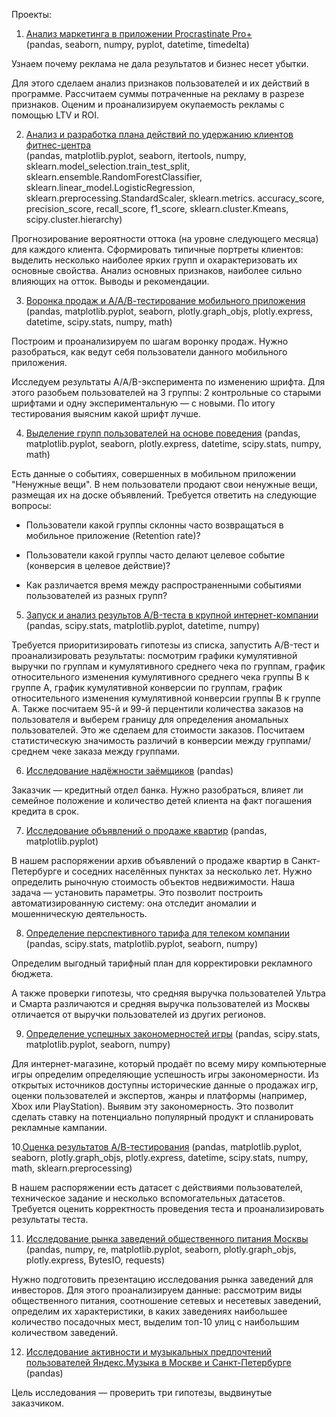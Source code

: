 Проекты:

1. [Анализ маркетинга в приложении Procrastinate Pro+](https://github.com/KargapolovaEV/DataAnalyst/tree/main/Анализ%20действий%20маркетингового%20отдела)\
(pandas, seaborn, numpy, pyplot, datetime, timedelta)

Узнаем почему реклама не дала результатов и бизнес несет убытки.

Для этого сделаем анализ признаков пользователей и их действий в программе. Рассчитаем суммы потраченные на рекламу в разрезе признаков. Оценим и проанализируем окупаемость рекламы с помощью LTV и ROI.

2. [Анализ и разработка плана действий по удержанию клиентов фитнес-центра](https://github.com/KargapolovaEV/DataAnalyst/tree/main/Анализ%20и%20разработка%20плана%20действий%20по%20удержанию%20клиентов%20фитнес-центра)\
(pandas, matplotlib.pyplot, seaborn, itertools, numpy, sklearn.model\_selection.train\_test\_split, sklearn.ensemble.RandomForestClassifier, sklearn.linear\_model.LogisticRegression, sklearn.preprocessing.StandardScaler, sklearn.metrics. accuracy\_score, precision\_score, recall\_score, f1\_score, sklearn.cluster.Kmeans, scipy.cluster.hierarchy)

Прогнозирование вероятности оттока (на уровне следующего месяца) для каждого клиента. Сформировать типичные портреты клиентов: выделить несколько наиболее ярких групп и охарактеризовать их основные свойства. Анализ основных признаков, наиболее сильно влияющих на отток. Выводы и рекомендации.

3. [Воронка продаж и А/А/В-тестирование мобильного приложения](https://github.com/KargapolovaEV/DataAnalyst/tree/main/Воронка%20продаж%20и%20А:А:В-тестирование%20мобильного%20приложения)
(pandas, matplotlib.pyplot, seaborn, plotly.graph\_objs, plotly.express, datetime, scipy.stats, numpy, math)

Построим и проанализируем по шагам воронку продаж. Нужно разобраться, как ведут себя пользователи данного мобильного приложения.

Исследуем результаты A/A/B-эксперимента по изменению шрифта. Для этого разобьем пользователей на 3 группы: 2 контрольные со старыми шрифтами и одну экспериментальную — с новыми. По итогу тестирования выясним какой шрифт лучше.

4. [Выделение групп пользователей на основе поведения]()
(pandas, matplotlib.pyplot, seaborn, plotly.express, datetime, scipy.stats, numpy, math)

Есть данные о событиях, совершенных в мобильном приложении "Ненужные вещи". В нем пользователи продают свои ненужные вещи, размещая их на доске объявлений. Требуется ответить на следующие вопросы:

- Пользователи какой группы склонны часто возвращаться в мобильное приложение (Retention rate)?

- Пользователи какой группы часто делают целевое событие (конверсия в целевое действие)?

- Как различается время между распространенными событиями пользователей из разных групп?

5. [Запуск и анализ результов A/B-теста в крупной интернет-компании]()
(pandas, scipy.stats, matplotlib.pyplot, datetime, numpy)

Требуется приоритизировать гипотезы из списка, запустить A/B-тест и проанализировать результаты: посмотрим графики  кумулятивной выручки по группам и кумулятивного среднего чека по группам,  график относительного изменения кумулятивного среднего чека группы B к группе A,  график кумулятивной конверсии по группам,  график относительного изменения кумулятивной конверсии группы B к группе A. Также посчитаем 95-й и 99-й перцентили количества заказов на пользователя и выберем границу для определения аномальных пользователей. Это же сделаем для  стоимости заказов. Посчитаем статистическую значимость различий  в конверсии между группами/ среднем чеке заказа между группами.

6. [Исследование надёжности заёмщиков]()
(pandas)

Заказчик — кредитный отдел банка. Нужно разобраться, влияет ли семейное положение и количество детей клиента на факт погашения кредита в срок.

7. [Исследование объявлений о продаже квартир]()
(pandas, matplotlib.pyplot)

В нашем распоряжении архив объявлений о продаже квартир в Санкт-Петербурге и соседних населённых пунктах за несколько лет. Нужно определить рыночную стоимость объектов недвижимости. Наша задача — установить параметры. Это позволит построить автоматизированную систему: она отследит аномалии и мошенническую деятельность.

8. [Определение перспективного тарифа для телеком компании]()
(pandas, scipy.stats, matplotlib.pyplot, seaborn, numpy)

Определим выгодный тарифный план для корректировки рекламного бюджета.

А также проверки гипотезы, что средняя выручка пользователей Ультра и Смарта различаются и средняя выручка пользователей из Москвы отличается от выручки пользователей из других регионов.

9. [Определение успешных закономерностей игры]()
(pandas, scipy.stats, matplotlib.pyplot, seaborn, numpy)

Для интернет-магазине, который продаёт по всему миру компьютерные игры определим определяющие успешность игры закономерности. Из открытых источников доступны исторические данные о продажах игр, оценки пользователей и экспертов, жанры и платформы (например, Xbox или PlayStation). Выявим эту закономерность. Это позволит сделать ставку на потенциально популярный продукт и спланировать рекламные кампании.  

10.[Оценка результатов А/В-тестирования]()
(pandas, matplotlib.pyplot, seaborn, plotly.graph\_objs, plotly.express, datetime, scipy.stats, numpy, math, sklearn.preprocessing)

В нашем распоряжении есть датасет с действиями пользователей, техническое задание и несколько вспомогательных датасетов.
Требуется оценить корректность проведения теста и проанализировать результаты теста.

11. [Исследование рынка заведений общественного питания Москвы]()
(pandas, numpy, re, matplotlib.pyplot, seaborn, plotly.graph\_objs, plotly.express, BytesIO, requests)

Нужно подготовить презентацию исследования рынка заведений для инвесторов. Для этого проанализируем данные: рассмотрим виды общественного питания, соотношение сетевых и несетевых заведений, определим их характеристики, в каких заведениях наибольшее количество посадочных мест, выделим топ-10 улиц с наибольшим количеством заведений.

12. [Исследование активности и музыкальных предпочтений пользователей Яндекс.Музыка в Москве и Санкт-Петербурге]()
(pandas)

Цель исследования — проверить три гипотезы, выдвинутые заказчиком.
